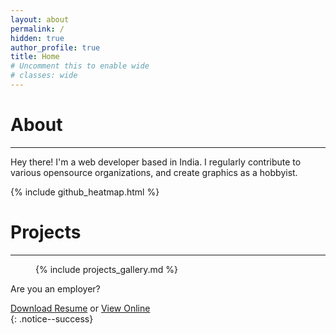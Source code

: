 ```yaml
---
layout: about
permalink: /
hidden: true
author_profile: true
title: Home
# Uncomment this to enable wide
# classes: wide
---
```


# About
-------
Hey there!
I'm a web developer based in India. I regularly contribute to various opensource organizations, and create graphics as a hobbyist.  

{% include github_heatmap.html %}

# Projects
----------
<figure>
    {% include projects_gallery.md %}
</figure>

<div>
    <p>Are you an employer?</p>
    <a href="/assets/Resume.pdf" download class="btn btn--inverse btn--small" target="_blank"><i class="fas fa-file-download"></i> Download Resume</a>
    or
    <a href="/assets/Resume.pdf" class="btn btn--inverse btn--small" target="_blank"><i class="fas fa-file"></i> View Online</a>
</div>
{: .notice--success}
